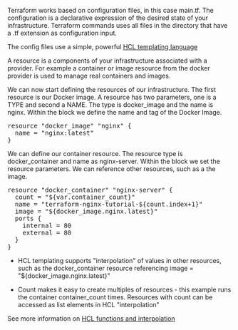 Terraform works based on configuration files, in this case main.tf. The configuration is a declarative expression of the desired state of your infrastructure. Terraform commands uses all files in the directory that have a .tf extension as configuration input.

The config files use a simple, powerful [HCL templating language](https://www.terraform.io/docs/configuration/syntax.html)

A resource is a components of your infrastructure associated with a provider. For example a container or image resource from the docker provider is used to manage real containers and images.

We can now start defining the resources of our infrastructure. The first resource is our Docker image. A resource has two parameters, one is a TYPE and second a NAME. The type is docker_image and the name is nginx. Within the block we define the name and tag of the Docker Image.


<pre class="file" data-filename="main.tf" data-target="append">resource "docker_image" "nginx" {
  name = "nginx:latest"
}
</pre>

We can define our container resource. The resource type is docker_container and name as nginx-server. Within the block we set the resource parameters. We can reference other resources, such as a the image.

<pre # Create NGINX container class="file" data-filename="main.tf" data-target="append">resource "docker_container" "nginx-server" {
  count = "${var.container_count}"
  name = "terraform-nginx-tutorial-${count.index+1}"
  image = "${docker_image.nginx.latest}"
  ports {
    internal = 80
    external = 80
  }
}
</pre>

* HCL templating supports "interpolation" of values in other resources, such as the docker_container resource referencing image = "${docker_image.nginx.latest}"

* Count makes it easy to create multiples of resources - this example runs the container container_count times. Resources with count can be accessed as list elements in HCL "interpolation"

See more information on [HCL functions and interpolation](https://www.terraform.io/docs/configuration-0-11/interpolation.html)
